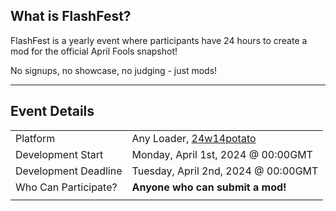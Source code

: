 ## What is FlashFest?
FlashFest is a yearly event where participants have 24 hours to create a mod for the official April Fools snapshot!

No signups, no showcase, no judging - just mods!

---

## Event Details

|                      |                                                                              |
|----------------------|------------------------------------------------------------------------------|
| Platform             | Any Loader, [24w14potato](https://minecraft.wiki/w/Java_Edition_24w14potato) |
| Development Start    | Monday, April 1st, 2024 @ 00:00GMT                                           |
| Development Deadline | Tuesday, April 2nd, 2024 @ 00:00GMT                                          |
| Who Can Participate? | **Anyone who can submit a mod!**                                             |
|                      |                                                                              |
